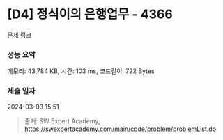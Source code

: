 # [D4] 정식이의 은행업무 - 4366 

[문제 링크](https://swexpertacademy.com/main/code/problem/problemDetail.do?contestProbId=AWMeRLz6kC0DFAXd) 

### 성능 요약

메모리: 43,784 KB, 시간: 103 ms, 코드길이: 722 Bytes

### 제출 일자

2024-03-03 15:51



> 출처: SW Expert Academy, https://swexpertacademy.com/main/code/problem/problemList.do